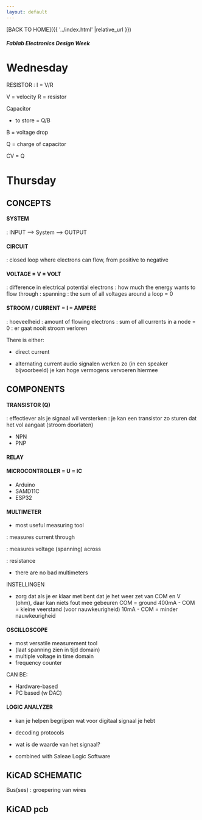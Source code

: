 ```yaml
---
layout: default
---
```



[BACK TO HOME]({{ '../index.html' |relative_url }})
##### Fablab Electronics Design Week


# Wednesday

RESISTOR : I = V/R

V = velocity
R = resistor

Capacitor 
- to store 
= Q/B

B = voltage drop 

Q = charge of capacitor

CV = Q




# Thursday

## CONCEPTS


#### SYSTEM 

: INPUT --> System --> OUTPUT

#### CIRCUIT
: closed loop where electrons can flow, from positive to negative 


#### VOLTAGE = V = VOLT
: difference in electrical potential electrons
: how much the energy wants to flow through
: spanning
: the sum of all voltages around a loop = 0

#### STROOM / CURRENT = I = AMPERE
: hoeveelheid
: amount of flowing electrons 
: sum of all currents in a node = 0
: er gaat nooit stroom verloren

There is either:
- direct current

- alternating current
audio signalen werken zo (in een speaker bijvoorbeeld)
je kan hoge vermogens vervoeren hiermee





## COMPONENTS


#### TRANSISTOR (Q)

: effectiever als je signaal wil versterken
: je kan een transistor zo sturen dat het vol aangaat (stroom doorlaten)

- NPN
- PNP


#### RELAY

#### MICROCONTROLLER = U = IC

- Arduino
- SAMD11C
- ESP32


#### MULTIMETER

- most useful measuring tool

: measures current through

: measures voltage (spanning) across

: resistance

- there are no bad multimeters

INSTELLINGEN 
- zorg dat als je er klaar met bent dat je het weer zet van COM en V (ohm), daar kan niets fout mee gebeuren
COM = ground
400mA - COM = kleine veerstand (voor nauwkeurigheid)
10mA - COM = minder nauwkeurigheid


#### OSCILLOSCOPE

- most versatile measurement tool
- (laat spanning zien in tijd domain)
- multiple voltage in time domain
- frequency counter

CAN BE:
- Hardware-based
- PC based (w DAC)

#### LOGIC ANALYZER

- kan je helpen begrijpen wat voor digitaal signaal je hebt
- decoding protocols
- wat is de waarde van het signaal?

- combined with Saleae Logic Software


## KiCAD SCHEMATIC

Bus(ses) : groepering van wires

## KiCAD pcb

